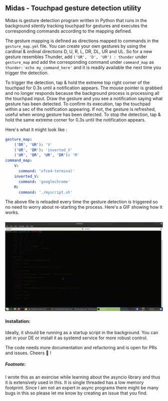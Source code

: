## Midas - Touchpad gesture detection utility

Midas is gesture detection program written in Python that runs in the background silently tracking touchpad for gestures and executes the corresponding commands according to the mapping defined. 

The gesture mapping is defined as directions mapped to commands in the `gesture_map.yml` file.  You can create your own gestures by using the cardinal & ordinal directions D, U, R, L, DR, DL, UR and UL. So for a new gesture resembles  Thunder, add `('UR', 'D', 'UR') : thunder` under `gesture_map` and add the corresponding command under `command_map`  as `thunder:'echo my_command_here'` and it is readily available the next time you trigger the detection.  

To trigger the detection, tap & hold the extreme top right corner of the touchpad for 0.3s until a notification appears. The mouse pointer is grabbed and no longer responds because the background process is processing all the touchpad input. Draw the gesture and you see a notification saying what gesture has been detected. To confirm its execution, tap the touchpad within a sec of the notification appearing. If not, the gesture is refreshed, useful when wrong gesture has been detected. To stop the detection, tap & hold the same extreme corner for 0.3s until the notification appears.

Here's what it might look like :

```yaml
gesture_map:
    ('DR', 'UR'): 'V'
    ('UR', 'DR'): 'inverted_V'
    ('UR', 'DR', 'UR', 'DR'): 'M'
command_map:
    V:
      command: 'xfce4-terminal'
    inverted_V:
      command: 'googlechrome'
    M:
      command: './myscript.sh'
```

The above file is reloaded every time the gesture detection is triggered so no need to worry about re-starting the process. Here's a GIF showing how it works.
<h3 align="center"><img src="midas.gif"></h3>

#### Installation:
Ideally, it should be running as a startup script in the background. You can set in your DE or install it as systemd service for more robust control. 

The code needs more documentation and refactoring and is open for PRs and issues. Cheers :beers: !
##### Footnote:

I wrote this as an exercise while learning about the asyncio library and thus it is extensively used in this. It is single threaded has a low memory footprint. Since I am not an expert in async programs there might be many bugs in this so please let me know by creating an issue that you find. 